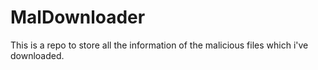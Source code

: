 # MalDownloader
This is a repo to store all the information of the malicious files which i've downloaded.
